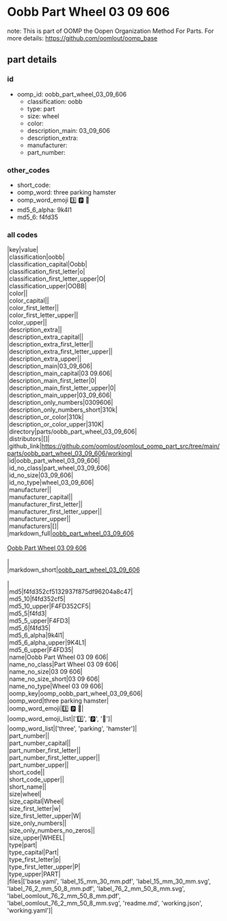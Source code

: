 # Oobb Part Wheel 03 09 606  

note: This is part of OOMP the Oopen Organization Method For Parts. For more details: https://github.com/oomlout/oomp_base

##  part details





### id
* oomp_id: oobb_part_wheel_03_09_606
  * classification: oobb
  * type: part
  * size: wheel
  * color: 
  * description_main: 03_09_606
  * description_extra: 
  * manufacturer: 
  * part_number: 

### other_codes
* short_code: 
* oomp_word: three parking hamster
* oomp_word_emoji :three: :parking: :hamster:
* md5_6_alpha: 9k4l1
* md5_6: f4fd35

### all codes 
|key|value|  
|classification|oobb|  
|classification_capital|Oobb|  
|classification_first_letter|o|  
|classification_first_letter_upper|O|  
|classification_upper|OOBB|  
|color||  
|color_capital||  
|color_first_letter||  
|color_first_letter_upper||  
|color_upper||  
|description_extra||  
|description_extra_capital||  
|description_extra_first_letter||  
|description_extra_first_letter_upper||  
|description_extra_upper||  
|description_main|03_09_606|  
|description_main_capital|03 09.606|  
|description_main_first_letter|0|  
|description_main_first_letter_upper|0|  
|description_main_upper|03_09_606|  
|description_only_numbers|0309606|  
|description_only_numbers_short|310k|  
|description_or_color|310k|  
|description_or_color_upper|310K|  
|directory|parts/oobb_part_wheel_03_09_606|  
|distributors|[]|  
|github_link|https://github.com/oomlout/oomlout_oomp_part_src/tree/main/parts/oobb_part_wheel_03_09_606/working|  
|id|oobb_part_wheel_03_09_606|  
|id_no_class|part_wheel_03_09_606|  
|id_no_size|03_09_606|  
|id_no_type|wheel_03_09_606|  
|manufacturer||  
|manufacturer_capital||  
|manufacturer_first_letter||  
|manufacturer_first_letter_upper||  
|manufacturer_upper||  
|manufacturers|[]|  
|markdown_full|[oobb_part_wheel_03_09_606](https://github.com/oomlout/oomlout_oomp_part_src/tree/main/parts/oobb_part_wheel_03_09_606/working)<br>[](https://github.com/oomlout/oomlout_oomp_part_src/tree/main/parts/oobb_part_wheel_03_09_606/working)<br>[Oobb Part Wheel 03 09 606](https://github.com/oomlout/oomlout_oomp_part_src/tree/main/parts/oobb_part_wheel_03_09_606/working)<br><br>|  
|markdown_short|[oobb_part_wheel_03_09_606](https://github.com/oomlout/oomlout_oomp_part_src/tree/main/parts/oobb_part_wheel_03_09_606/working)<br><br>|  
|md5|f4fd352cf5132937f875df96204a8c47|  
|md5_10|f4fd352cf5|  
|md5_10_upper|F4FD352CF5|  
|md5_5|f4fd3|  
|md5_5_upper|F4FD3|  
|md5_6|f4fd35|  
|md5_6_alpha|9k4l1|  
|md5_6_alpha_upper|9K4L1|  
|md5_6_upper|F4FD35|  
|name|Oobb Part Wheel 03 09 606|  
|name_no_class|Part Wheel 03 09 606|  
|name_no_size|03 09 606|  
|name_no_size_short|03 09 606|  
|name_no_type|Wheel 03 09 606|  
|oomp_key|oomp_oobb_part_wheel_03_09_606|  
|oomp_word|three parking hamster|  
|oomp_word_emoji|:three: :parking: :hamster:|  
|oomp_word_emoji_list|[':three:', ':parking:', ':hamster:']|  
|oomp_word_list|['three', 'parking', 'hamster']|  
|part_number||  
|part_number_capital||  
|part_number_first_letter||  
|part_number_first_letter_upper||  
|part_number_upper||  
|short_code||  
|short_code_upper||  
|short_name||  
|size|wheel|  
|size_capital|Wheel|  
|size_first_letter|w|  
|size_first_letter_upper|W|  
|size_only_numbers||  
|size_only_numbers_no_zeros||  
|size_upper|WHEEL|  
|type|part|  
|type_capital|Part|  
|type_first_letter|p|  
|type_first_letter_upper|P|  
|type_upper|PART|  
|files|['base.yaml', 'label_15_mm_30_mm.pdf', 'label_15_mm_30_mm.svg', 'label_76_2_mm_50_8_mm.pdf', 'label_76_2_mm_50_8_mm.svg', 'label_oomlout_76_2_mm_50_8_mm.pdf', 'label_oomlout_76_2_mm_50_8_mm.svg', 'readme.md', 'working.json', 'working.yaml']|  
